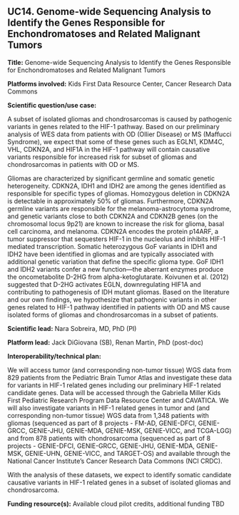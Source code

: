 ## UC14. Genome-wide Sequencing Analysis to Identify the Genes Responsible for Enchondromatoses and Related Malignant Tumors

**Title:** Genome-wide Sequencing Analysis to Identify the Genes Responsible for Enchondromatoses and Related Malignant Tumors

**Platforms involved:** Kids First Data Resource Center, Cancer Research Data Commons

**Scientific question/use case:** 

A subset of isolated gliomas and chondrosarcomas is caused by pathogenic variants in genes related to the HIF-1 pathway. Based on our preliminary analysis of WES data from patients with OD (Ollier Disease) or MS (Maffucci Syndrome), we expect that some of these genes such as EGLN1, KDM4C, VHL, CDKN2A, and HIF1A in the HIF-1 pathway will contain causative variants responsible for increased risk for subset of gliomas and chondrosarcomas in patients with OD or MS.

Gliomas are characterized by significant germline and somatic genetic heterogeneity. CDKN2A, IDH1 and IDH2 are among the genes identified as responsible for specific types of gliomas. Homozygous deletion in CDKN2A is detectable in approximately 50% of gliomas. Furthermore, CDKN2A germline variants are responsible for the melanoma-astrocytoma syndrome, and genetic variants close to both CDKN2A and CDKN2B genes (on the chromosomal locus 9p21) are known to increase the risk for glioma, basal cell carcinoma, and melanoma. CDKN2A encodes the protein p14ARF, a tumor suppressor that sequesters HIF-1 in the nucleolus and inhibits HIF-1 mediated transcription. Somatic heterozygous GoF variants in IDH1 and IDH2 have been identified in gliomas and are typically associated with additional genetic variation that define the specific glioma type. GoF IDH1 and IDH2 variants confer a new function—the aberrant enzymes produce the oncometabolite D-2HG from alpha-ketoglutarate. Koivunen et al. (2012) suggested that D-2HG activates EGLN, downregulating HIF1A and contributing to pathogenesis of IDH mutant gliomas. Based on the literature and our own findings, we hypothesize that pathogenic variants in other genes related to HIF-1 pathway identified in patients with OD and MS cause isolated forms of gliomas and chondrosarcomas in a subset of patients.

**Scientific lead:** Nara Sobreira, MD, PhD (PI)

**Platform lead:** Jack DiGiovana (SB), Renan Martin, PhD (post-doc)

**Interoperability/technical plan:** 

We will access tumor (and corresponding non-tumor tissue) WGS data from 829 patients from the Pediatric Brain Tumor Atlas and investigate these data for variants in HIF-1 related genes including our preliminary HIF-1 related candidate genes. Data will be accessed through the Gabriella Miller Kids First Pediatric Research Program Data Resource Center and CAVATICA. We will also investigate variants in HIF-1 related genes in tumor and (and corresponding non-tumor tissue) WGS data from 1,348 patients with gliomas (sequenced as part of 8 projects - FM-AD, GENIE-DFCI, GENIE-GRCC, GENIE-JHU, GENIE-MDA, GENIE-MSK, GENIE-VICC, and TCGA-LGG) and from 878 patients with chondrosarcoma (sequenced as part of 8 projects - GENIE-DFCI, GENIE-GRCC, GENIE-JHU, GENIE-MDA, GENIE-MSK, GENIE-UHN, GENIE-VICC, and TARGET-OS) and available through the National Cancer Institute’s Cancer Research Data Commons (NCI CRDC).

With the analysis of these datasets, we expect to identify somatic candidate causative variants in HIF-1 related genes in a subset of isolated gliomas and chondrosarcoma.

**Funding resource(s):**  Available cloud pilot credits, additional funding TBD
